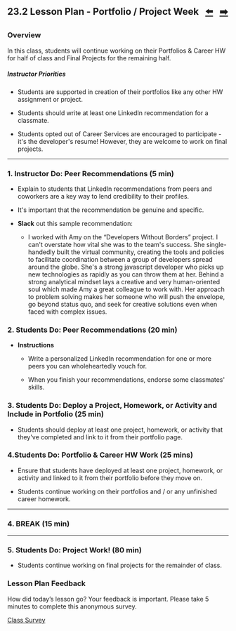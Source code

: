 ## 23.2 Lesson Plan - Portfolio / Project Week <!--links--> &nbsp; [⬅️](../01-Day/01-Day-LessonPlan.md) &nbsp; [➡️](../03-Day/03-Day-LessonPlan.md)

### Overview

In this class, students will continue working on their Portfolios & Career HW for half of class and Final Projects for the remaining half.

##### Instructor Priorities

* Students are supported in creation of their portfolios like any other HW assignment or project.

* Students should write at least one LinkedIn recommendation for a classmate.

* Students opted out of Career Services are encouraged to participate - it's the developer's resume! However, they are welcome to work on final projects.

- - -
### 1. Instructor Do: Peer Recommendations (5 min)

* Explain to students that LinkedIn recommendations from peers and coworkers are a key way to lend credibility to their profiles.

* It's important that the recommendation be genuine and specific.

* **Slack** out this sample recommendation:

  * I worked with Amy on the “Developers Without Borders” project. I can't overstate how vital she was to the team's success. She single-handedly built the virtual community, creating the tools and policies to facilitate coordination between a group of developers spread around the globe. She's a strong javascript developer who picks up new technologies as rapidly as you can throw them at her. Behind a strong analytical mindset lays a creative and very human-oriented soul which made Amy a great colleague to work with. Her approach to problem solving makes her someone who will push the envelope, go beyond status quo, and seek for creative solutions even when faced with complex issues.


### 2. Students Do: Peer Recommendations (20 min)

* **Instructions**

  * Write a personalized LinkedIn recommendation for one or more peers you can wholeheartedly vouch for.

  * When you finish your recommendations, endorse some classmates' skills.


### 3. Students Do: Deploy a Project, Homework, or Activity and Include in Portfolio (25 min)

* Students should deploy at least one project, homework, or activity that they've completed and link to it from their portfolio page.

### 4.Students Do:  Portfolio & Career HW Work (25 mins)

* Ensure that students have deployed at least one project, homework, or activity and linked to it from their portfolio before they move on.

* Students continue working on their portfolios and / or any unfinished career homework.

- - -

### 4. BREAK (15 min)

- - -

### 5. Students Do: Project Work! (80 min)

* Students continue working on final projects for the remainder of class.

### Lesson Plan Feedback

How did today’s lesson go? Your feedback is important. Please take 5 minutes to complete this anonymous survey.

[Class Survey](https://forms.gle/nYLbt6NZUNJMJ1h38)
